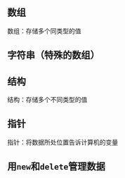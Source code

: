 ## 数组

数组：存储多个同类型的值

## 字符串（特殊的数组）

## 结构

结构：存储多个不同类型的值

## 指针

指针：将数据所处位置告诉计算机的变量

## 用`new`和`delete`管理数据